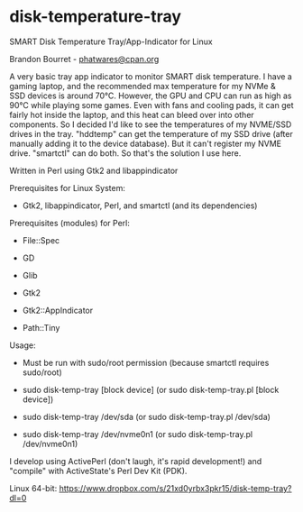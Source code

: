 # disk-temperature-tray
SMART Disk Temperature Tray/App-Indicator for Linux

Brandon Bourret - phatwares@cpan.org

A very basic tray app indicator to monitor SMART disk temperature. I have a gaming laptop, and the recommended max temperature for my
NVMe & SSD devices is around 70°C. However, the GPU and CPU can run as high as 90°C while playing some games. Even with fans and cooling
pads, it can get fairly hot inside the laptop, and this heat can bleed over into other components. So I decided I'd like to see the
temperatures of my NVME/SSD drives in the tray. "hddtemp" can get the temperature of my SSD drive (after manually adding it to the
device database). But it can't register my NVME drive. "smartctl" can do both. So that's the solution I use here.

Written in Perl using Gtk2 and libappindicator

Prerequisites for Linux System:

 - Gtk2, libappindicator, Perl, and smartctl (and its dependencies)

Prerequisites (modules) for Perl:
 
 - File::Spec
 
 - GD
 
 - Glib
 
 - Gtk2
 
 - Gtk2::AppIndicator
 
 - Path::Tiny

Usage:

- Must be run with sudo/root permission (because smartctl requires sudo/root)

- sudo disk-temp-tray [block device] (or sudo disk-temp-tray.pl [block device])

- sudo disk-temp-tray /dev/sda (or sudo disk-temp-tray.pl /dev/sda)

- sudo disk-temp-tray /dev/nvme0n1 (or sudo disk-temp-tray.pl /dev/nvme0n1)

I develop using ActivePerl (don't laugh, it's rapid development!) and "compile" with ActiveState's Perl Dev Kit (PDK).

Linux 64-bit: https://www.dropbox.com/s/21xd0yrbx3pkr15/disk-temp-tray?dl=0
 
